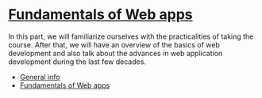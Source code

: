 # [Fundamentals of Web apps](https://fullstackopen.com/en/part0)

In this part, we will familiarize ourselves with the practicalities of taking the course. After that, we will have an overview of the basics of web development and also talk about the advances in web application development during the last few decades.

-   [General info](https://fullstackopen.com/en/part0/general_info)
-   [Fundamentals of Web apps](https://fullstackopen.com/en/part0/fundamentals_of_web_apps)
